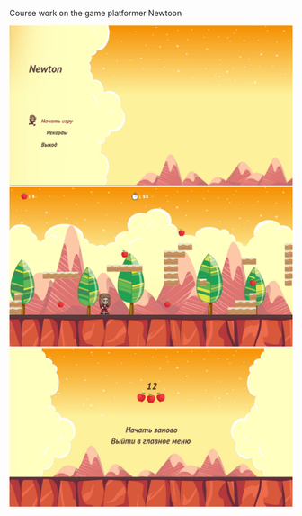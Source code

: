Course work on the game platformer Newtoon


![Screenshot](https://github.com/di7likkee/Newtoon/blob/master/img/menu.jpg)
![Screenshot](https://github.com/di7likkee/Newtoon/blob/master/img/play.jpg)
![Screenshot](https://github.com/di7likkee/Newtoon/blob/master/img/endGame.jpg)
